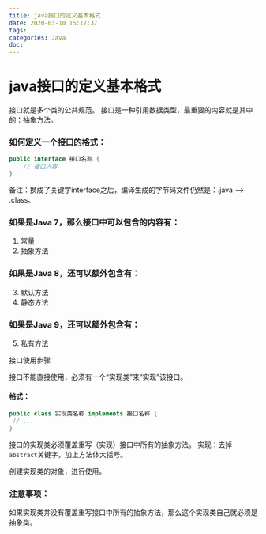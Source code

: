 ```yaml
---
title: java接口的定义基本格式
date: 2020-03-10 15:17:37
tags:
categories: Java
doc:
---
```


# java接口的定义基本格式

接口就是多个类的公共规范。
接口是一种引用数据类型，最重要的内容就是其中的：抽象方法。

### 如何定义一个接口的格式：

```java
public interface 接口名称 {
    // 接口内容
}
```

备注：换成了关键字interface之后，编译生成的字节码文件仍然是：.java --> .class。

### 如果是Java 7，那么接口中可以包含的内容有：

1. 常量
2. 抽象方法

### 如果是Java 8，还可以额外包含有：

3. 默认方法
4. 静态方法

### 如果是Java 9，还可以额外包含有：

5. 私有方法

接口使用步骤：

接口不能直接使用，必须有一个“实现类”来“实现”该接口。

#### 格式：

```java
public class 实现类名称 implements 接口名称 {
 // ...
}
```

接口的实现类必须覆盖重写（实现）接口中所有的抽象方法。
实现：去掉`abstract`关键字，加上方法体大括号。

创建实现类的对象，进行使用。

### 注意事项：

如果实现类并没有覆盖重写接口中所有的抽象方法，那么这个实现类自己就必须是抽象类。


